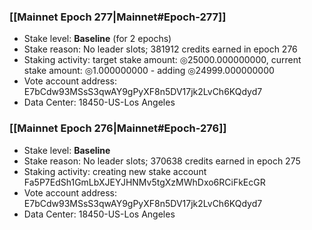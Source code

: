 ### [[Mainnet Epoch 277|Mainnet#Epoch-277]]
* Stake level: **Baseline** (for 2 epochs)
* Stake reason: No leader slots; 381912 credits earned in epoch 276
* Staking activity: target stake amount: ◎25000.000000000, current stake amount: ◎1.000000000 - adding ◎24999.000000000
* Vote account address: E7bCdw93MSsS3qwAY9gPyXF8n5DV17jk2LvCh6KQdyd7
* Data Center: 18450-US-Los Angeles
### [[Mainnet Epoch 276|Mainnet#Epoch-276]]
* Stake level: **Baseline**
* Stake reason: No leader slots; 370638 credits earned in epoch 275
* Staking activity: creating new stake account Fa5P7EdSh1GmLbXJEYJHNMv5tgXzMWhDxo6RCiFkEcGR
* Vote account address: E7bCdw93MSsS3qwAY9gPyXF8n5DV17jk2LvCh6KQdyd7
* Data Center: 18450-US-Los Angeles